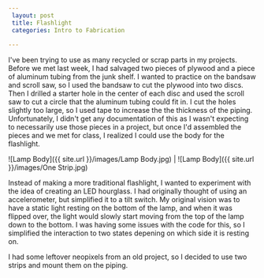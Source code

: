 ```yaml
---
 layout: post
 title: Flashlight
 categories: Intro to Fabrication
 
---
```


I've been trying to use as many recycled or scrap parts in my projects. Before we met last week, I had salvaged two pieces of plywood and a piece of aluminum tubing from the junk shelf. I wanted to practice on the bandsaw and scroll saw, so I used the bandsaw to cut the plywood into two discs. Then I drilled a starter hole in the center of each disc and used the scroll saw to cut a circle that the aluminum tubing could fit in. I cut the holes slightly too large, so I used tape to increase the the thickness of the piping. Unfortunately, I didn't get any documentation of this as I wasn't expecting to necessarily use those pieces in a project, but once I'd assembled the pieces and we met for class, I realized I could use the body for the flashlight.
 
![Lamp Body]({{ site.url }}/images/Lamp Body.jpg) | ![Lamp Body]({{ site.url }}/images/One Strip.jpg)

Instead of making a more traditional flashlight, I wanted to experiment with the idea of creating an LED hourglass. I had originally thought of using an accelerometer, but simplified it to a tilt switch. My original vision was to have a static light resting on the bottom of the lamp, and when it was flipped over, the light would slowly start moving from the top of the lamp down to the bottom. I was having some issues with the code for this, so I simplified the interaction to two states depening on which side it is resting on. 

 I had some leftover neopixels from an old project, so I decided to use two strips and mount them on the piping. 

